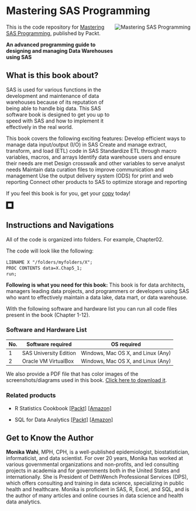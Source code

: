 # Mastering SAS Programming

<a href="https://www.packtpub.com/programming/mastering-sas-programming?utm_source=github&utm_medium=repository&utm_campaign=9781789532371"><img src="https://static.packt-cdn.com/products/9781789532371/cover/smaller" alt="Mastering SAS Programming" height="256px" align="right"></a>

This is the code repository for [Mastering SAS Programming](https://www.packtpub.com/programming/mastering-sas-programming?utm_source=github&utm_medium=repository&utm_campaign=9781789532371), published by Packt.

**An advanced programming guide to designing and managing Data Warehouses using SAS**

## What is this book about?
SAS is used for various functions in the development and maintenance of data warehouses because of its reputation of being able to handle big data. This SAS software book is designed to get you up to speed with SAS and how to implement it effectively in the real world. 

This book covers the following exciting features:
Develop efficient ways to manage data input/output (I/O) in SAS
Create and manage extract, transform, and load (ETL) code in SAS
Standardize ETL through macro variables, macros, and arrays
Identify data warehouse users and ensure their needs are met
Design crosswalk and other variables to serve analyst needs
Maintain data curation files to improve communication and management
Use the output delivery system (ODS) for print and web reporting
Connect other products to SAS to optimize storage and reporting

If you feel this book is for you, get your [copy](https://www.amazon.com/dp/178953237X) today!

<a href="https://www.packtpub.com/?utm_source=github&utm_medium=banner&utm_campaign=GitHubBanner"><img src="https://raw.githubusercontent.com/PacktPublishing/GitHub/master/GitHub.png" 
alt="https://www.packtpub.com/" border="5" /></a>

## Instructions and Navigations
All of the code is organized into folders. For example, Chapter02.

The code will look like the following:
```
LIBNAME X "/folders/myfolders/X";
PROC CONTENTS data=X.Chap5_1;
run;
```

**Following is what you need for this book:**
This book is for data architects, managers leading data projects, and programmers or developers using SAS who want to effectively maintain a data lake, data mart, or data warehouse.

With the following software and hardware list you can run all code files present in the book (Chapter 1-12).
### Software and Hardware List
| No. | Software required | OS required |
| -------- | ------------------------------------ | ----------------------------------- |
| 1 | SAS University Edition | Windows, Mac OS X, and Linux (Any) |
| 2 | Oracle VM VirtualBox | Windows, Mac OS X, and Linux (Any) |


We also provide a PDF file that has color images of the screenshots/diagrams used in this book. [Click here to download it](https://static.packt-cdn.com/downloads/9781789532371_ColorImages.pdf).

### Related products
* R Statistics Cookbook [[Packt]](https://www.packtpub.com/product/r-statistics-cookbook/9781789802566?utm_source=github&utm_medium=repository&utm_campaign=) [[Amazon]](https://www.amazon.com/dp/1789802563)

* SQL for Data Analytics [[Packt]](https://www.packtpub.com/product/sql-for-data-analytics/9781789807356?utm_source=github&utm_medium=repository&utm_campaign=9781789807356) [[Amazon]](https://www.amazon.com/dp/B07QVQGBXB)


## Get to Know the Author
**Monika Wahi**, MPH, CPH, is a well-published epidemiologist, biostatistician, informaticist, and data scientist. For over 20 years, Monika has worked at various governmental organizations and non-profits, and led consulting projects in academia and for governments both in the United States and internationally. She is President of DethWench Professional Services (DPS), which offers consulting and training in data science, specializing in public health and healthcare. Monika is proficient in SAS, R, Excel, and SQL, and is the author of many articles and online courses in data science and health data analytics.
